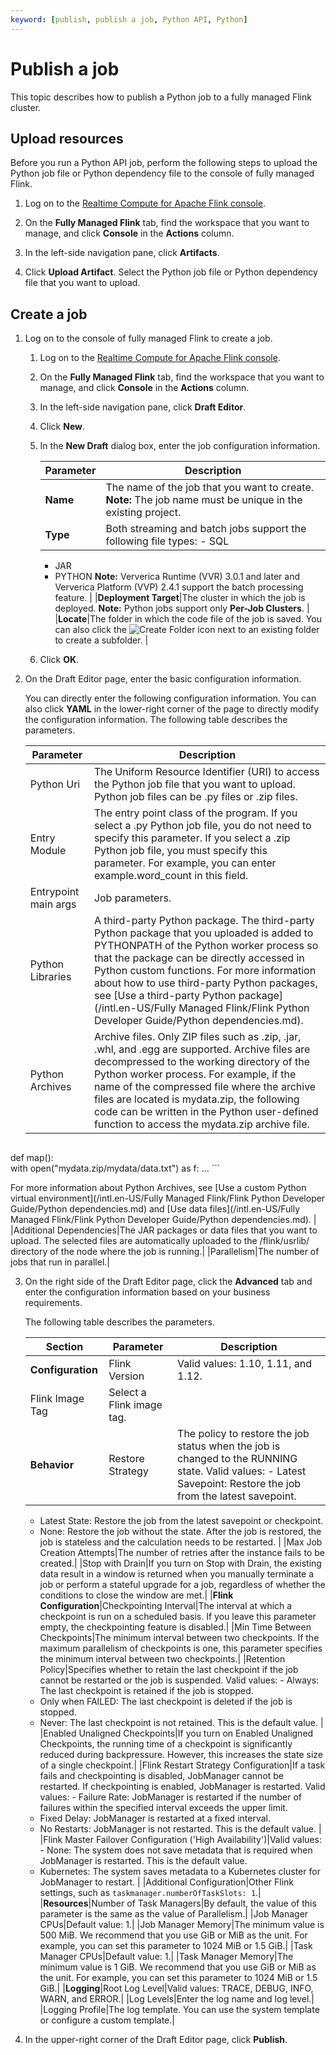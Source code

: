 ```yaml
---
keyword: [publish, publish a job, Python API, Python]
---
```


# Publish a job

This topic describes how to publish a Python job to a fully managed Flink cluster.

## Upload resources

Before you run a Python API job, perform the following steps to upload the Python job file or Python dependency file to the console of fully managed Flink.

1.  Log on to the [Realtime Compute for Apache Flink console](https://realtime-compute.console.aliyun.com/regions/cn-shanghai).

2.  On the **Fully Managed Flink** tab, find the workspace that you want to manage, and click **Console** in the **Actions** column.

3.  In the left-side navigation pane, click **Artifacts**.

4.  Click **Upload Artifact**. Select the Python job file or Python dependency file that you want to upload.


## Create a job

1.  Log on to the console of fully managed Flink to create a job.

    1.  Log on to the [Realtime Compute for Apache Flink console](https://realtime-compute.console.aliyun.com/regions/cn-shanghai).

    2.  On the **Fully Managed Flink** tab, find the workspace that you want to manage, and click **Console** in the **Actions** column.

    3.  In the left-side navigation pane, click **Draft Editor**.

    4.  Click **New**.

    5.  In the **New Draft** dialog box, enter the job configuration information.

        |Parameter|Description|
        |---------|-----------|
        |**Name**|The name of the job that you want to create. **Note:** The job name must be unique in the existing project. |
        |**Type**|Both streaming and batch jobs support the following file types:        -   SQL
        -   JAR
        -   PYTHON
**Note:** Ververica Runtime \(VVR\) 3.0.1 and later and Ververica Platform \(VVP\) 2.4.1 support the batch processing feature. |
        |**Deployment Target**|The cluster in which the job is deployed. **Note:** Python jobs support only **Per-Job Clusters**. |
        |**Locate**|The folder in which the code file of the job is saved. You can also click the ![Create Folder](https://static-aliyun-doc.oss-accelerate.aliyuncs.com/assets/img/en-US/0161315261/p277156.png) icon next to an existing folder to create a subfolder. |

    6.  Click **OK**.

2.  On the Draft Editor page, enter the basic configuration information.

    You can directly enter the following configuration information. You can also click **YAML** in the lower-right corner of the page to directly modify the configuration information. The following table describes the parameters.

    |Parameter|Description|
    |---------|-----------|
    |Python Uri|The Uniform Resource Identifier \(URI\) to access the Python job file that you want to upload. Python job files can be .py files or .zip files.|
    |Entry Module|The entry point class of the program. If you select a .py Python job file, you do not need to specify this parameter. If you select a .zip Python job file, you must specify this parameter. For example, you can enter example.word\_count in this field.|
    |Entrypoint main args|Job parameters.|
    |Python Libraries|A third-party Python package. The third-party Python package that you uploaded is added to PYTHONPATH of the Python worker process so that the package can be directly accessed in Python custom functions. For more information about how to use third-party Python packages, see [Use a third-party Python package](/intl.en-US/Fully Managed Flink/Flink Python Developer Guide/Python dependencies.md).|
    |Python Archives|Archive files. Only ZIP files such as .zip, .jar, .whl, and .egg are supported. Archive files are decompressed to the working directory of the Python worker process. For example, if the name of the compressed file where the archive files are located is mydata.zip, the following code can be written in the Python user-defined function to access the mydata.zip archive file.

    ```
def map():  
    with open("mydata.zip/mydata/data.txt") as f: 
    ...
    ```

For more information about Python Archives, see [Use a custom Python virtual environment](/intl.en-US/Fully Managed Flink/Flink Python Developer Guide/Python dependencies.md) and [Use data files](/intl.en-US/Fully Managed Flink/Flink Python Developer Guide/Python dependencies.md). |
    |Additional Dependencies|The JAR packages or data files that you want to upload. The selected files are automatically uploaded to the /flink/usrlib/ directory of the node where the job is running.|
    |Parallelism|The number of jobs that run in parallel.|

3.  On the right side of the Draft Editor page, click the **Advanced** tab and enter the configuration information based on your business requirements.

    The following table describes the parameters.

    |Section|Parameter|Description|
    |-------|---------|-----------|
    |**Configuration**|Flink Version|Valid values: 1.10, 1.11, and 1.12.|
    |Flink Image Tag|Select a Flink image tag.|
    |**Behavior**|Restore Strategy|The policy to restore the job status when the job is changed to the RUNNING state. Valid values:    -   Latest Savepoint: Restore the job from the latest savepoint.
    -   Latest State: Restore the job from the latest savepoint or checkpoint.
    -   None: Restore the job without the state. After the job is restored, the job is stateless and the calculation needs to be restarted. |
    |Max Job Creation Attempts|The number of retries after the instance fails to be created.|
    |Stop with Drain|If you turn on Stop with Drain, the existing data result in a window is returned when you manually terminate a job or perform a stateful upgrade for a job, regardless of whether the conditions to close the window are met.|
    |**Flink Configuration**|Checkpointing Interval|The interval at which a checkpoint is run on a scheduled basis. If you leave this parameter empty, the checkpointing feature is disabled.|
    |Min Time Between Checkpoints|The minimum interval between two checkpoints. If the maximum parallelism of checkpoints is one, this parameter specifies the minimum interval between two checkpoints.|
    |Retention Policy|Specifies whether to retain the last checkpoint if the job cannot be restarted or the job is suspended. Valid values:    -   Always: The last checkpoint is retained if the job is stopped.
    -   Only when FAILED: The last checkpoint is deleted if the job is stopped.
    -   Never: The last checkpoint is not retained. This is the default value. |
    |Enabled Unaligned Checkpoints|If you turn on Enabled Unaligned Checkpoints, the running time of a checkpoint is significantly reduced during backpressure. However, this increases the state size of a single checkpoint.|
    |Flink Restart Strategy Configuration|If a task fails and checkpointing is disabled, JobManager cannot be restarted. If checkpointing is enabled, JobManager is restarted. Valid values:    -   Failure Rate: JobManager is restarted if the number of failures within the specified interval exceeds the upper limit.
    -   Fixed Delay: JobManager is restarted at a fixed interval.
    -   No Restarts: JobManager is not restarted. This is the default value. |
    |Flink Master Failover Configuration \('High Availability'\)|Valid values:    -   None: The system does not save metadata that is required when JobManager is restarted. This is the default value.
    -   Kubernetes: The system saves metadata to a Kubernetes cluster for JobManager to restart. |
    |Additional Configuration|Other Flink settings, such as `taskmanager.numberOfTaskSlots: 1`.|
    |**Resources**|Number of Task Managers|By default, the value of this parameter is the same as the value of Parallelism.|
    |Job Manager CPUs|Default value: 1.|
    |Job Manager Memory|The minimum value is 500 MiB. We recommend that you use GiB or MiB as the unit. For example, you can set this parameter to 1024 MiB or 1.5 GiB.|
    |Task Manager CPUs|Default value: 1.|
    |Task Manager Memory|The minimum value is 1 GiB. We recommend that you use GiB or MiB as the unit. For example, you can set this parameter to 1024 MiB or 1.5 GiB.|
    |**Logging**|Root Log Level|Valid values: TRACE, DEBUG, INFO, WARN, and ERROR.|
    |Log Levels|Enter the log name and log level.|
    |Logging Profile|The log template. You can use the system template or configure a custom template.|

4.  In the upper-right corner of the Draft Editor page, click **Publish**.


